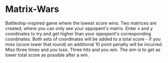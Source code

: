 # Matrix-Wars
Battleship-inspired game where the lowest score wins. Two matrices are created, where you can only see your oppopent's matrix. Enter x and y coordinates to try and get higher than your oppopent's corresponding coordinates. Both sets of coordinates will be added to a total score - if you miss (score lower that round) an additional 10 point penalty will be incurred. Miss three times and you lose. Three hits and you win. The aim is to get as lower total score as possible after a win.
